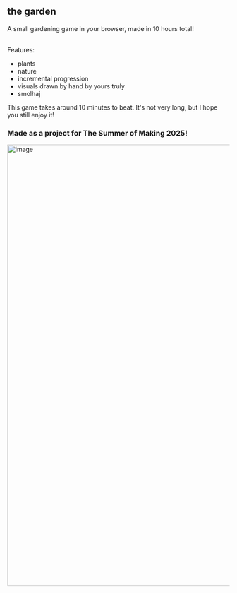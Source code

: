 ## the garden
A small gardening game in your browser, made in 10 hours total! <br> <br>

Features:
- plants
- nature
- incremental progression
- visuals drawn by hand by yours truly
- smolhaj

This game takes around 10 minutes to beat. It's not very long, but I hope you still enjoy it!

### Made as a project for The Summer of Making 2025!

<img width="991" height="999" alt="image" src="https://github.com/user-attachments/assets/3c285094-105c-42b5-8ea9-a866e3c59cf8" />
